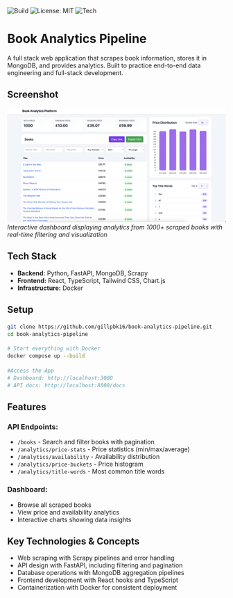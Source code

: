 ![Build](https://img.shields.io/github/actions/workflow/status/gillpbk16/book-analytics-pipeline)
![License: MIT](https://img.shields.io/badge/License-MIT-yellow.svg)
![Tech](https://img.shields.io/badge/Stack-FastAPI%20|%20React%20|%20MongoDB%20|%20Docker-blue)


# Book Analytics Pipeline
A full stack web application that scrapes book information, stores it in MongoDB, and provides analytics. Built to practice end-to-end data engineering and full-stack development.

## Screenshot
![Book Analytics Dashboard](screenshot.png)
*Interactive dashboard displaying analytics from 1000+ scraped books with real-time filtering and visualization*

## Tech Stack
- **Backend:** Python, FastAPI, MongoDB, Scrapy
- **Frontend:** React, TypeScript, Tailwind CSS, Chart.js
- **Infrastructure:** Docker

## Setup
```bash
git clone https://github.com/gillpbk16/book-analytics-pipeline.git
cd book-analytics-pipeline

# Start everything with Docker
docker compose up --build

#Access the App 
# Dashboard: http://localhost:3000
# API docs: http://localhost:8000/docs
```

## Features

### API Endpoints:
- `/books` - Search and filter books with pagination
- `/analytics/price-stats` - Price statistics (min/max/average)
- `/analytics/availability` - Availability distribution
- `/analytics/price-buckets` - Price histogram
- `/analytics/title-words` - Most common title words

### Dashboard:
- Browse all scraped books
- View price and availability analytics
- Interactive charts showing data insights

## Key Technologies & Concepts
- Web scraping with Scrapy pipelines and error handling
- API design with FastAPI, including filtering and pagination
- Database operations with MongoDB aggregation pipelines
- Frontend development with React hooks and TypeScript
- Containerization with Docker for consistent deployment



